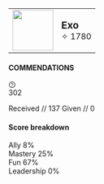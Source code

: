 | | |
| ---: | :--- |
| <img src="https://cdn2.steamgriddb.com/file/sgdb-cdn/icon/9908279ebbf1f9b250ba689db6a0222b/32/256x256.png" width="80"> | <span style="font-size:1.2rem;font-weight:bold;">Exo</span><br><span style="font-size:1rem;">✧ 1780</span> |


<div class="miniblock_mainContainer__3W93j miniblock_commendationsContainer__1PjOi DestinyCommendations_commendationsContainer__t_Vx9">
  <div class="DestinyCommendations_miniBlockHeader__2Jxl0">
    <h4>COMMENDATIONS</h4>
    <a href="https://www.bungie.net/en/Support" title="HELP ARTICLE" data-component="a" data-legacy="true">
      <svg stroke="currentColor" fill="currentColor" stroke-width="0" viewBox="0 0 1024 1024" height="1em" width="1em" xmlns="http://www.w3.org/2000/svg">
        <path d="M512 64C264.6 64 64 264.6 64 512s200.6 448 448 448 448-200.6 448-448S759.4 64 512 64zm0 820c-205.4 0-372-166.6-372-372s166.6-372 372-372 372 166.6 372 372-166.6 372-372 372z"></path>
        <path d="M623.6 316.7C593.6 290.4 554 276 512 276s-81.6 14.5-111.6 40.7C369.2 344 352 380.7 352 420v7.6c0 4.4 3.6 8 8 8h48c4.4 0 8-3.6 8-8V420c0-44.1 43.1-80 96-80s96 35.9 96 80c0 31.1-22 59.6-56.1 72.7-21.2 8.1-39.2 22.3-52.1 40.9-13.1 19-19.9 41.8-19.9 64.9V620c0 4.4 3.6 8 8 8h48c4.4 0 8-3.6 8-8v-22.7a48.3 48.3 0 0 1 30.9-44.8c59-22.7 97.1-74.7 97.1-132.5.1-39.3-17.1-76-48.3-103.3zM472 732a40 40 0 1 0 80 0 40 40 0 1 0-80 0z"></path>
      </svg>
    </a>
  </div>
  <div class="DestinyCommendations_dataContainer__1B6ri">
    <div class="DestinyCommendations_totals__10vEg">
      <div class="DestinyCommendations_total__3_i0_">302</div>
      <p class="DestinyCommendations_instances__2BRCB">
        <span>Received // 137</span>
        <span>Given // 0</span>
      </p>
    </div>
    <div class="DestinyCommendations_bar__3LmFf">
      <div class="DestinyCommendations_ally__cJOkA" style="width: 8%;"></div>
<div class="DestinyCommendations_mastery__2BHkL" style="width: 25%;"></div>
<div class="DestinyCommendations_fun__3CB8a" style="width: 67%;"></div>
<div class="DestinyCommendations_leadership__3rXJK" style="width: 0%;"></div>

  </div>
  <h4 class="DestinyCommendations_scoreHeader__2P-Dl">Score breakdown</h4>
  <div class="DestinyCommendations_score__3gGCo">
      <div class="DestinyCommendations_ally__cJOkA">
          <span>Ally</span>
          <span class="DestinyCommendations_number__1VjNC DestinyCommendations_ally__cJOkA">8%</span>
      </div>
      <div class="DestinyCommendations_mastery__2BHkL">
          <span>Mastery</span>
          <span class="DestinyCommendations_number__1VjNC DestinyCommendations_mastery__2BHkL">25%</span>
      </div>
      <div class="DestinyCommendations_fun__3CB8a">
          <span>Fun</span>
          <span class="DestinyCommendations_number__1VjNC DestinyCommendations_fun__3CB8a">67%</span>
      </div>
      <div class="DestinyCommendations_leadership__3rXJK">
          <span>Leadership</span>
          <span class="DestinyCommendations_number__1VjNC DestinyCommendations_leadership__3rXJK">0%</span>
      </div>
  </div>
</div>


